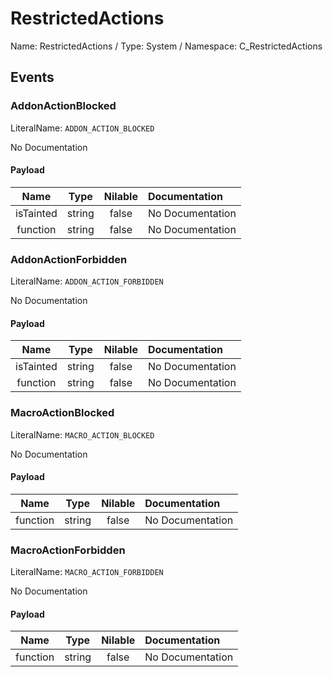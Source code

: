 # RestrictedActions

Name: RestrictedActions / Type: System / Namespace: C_RestrictedActions

## Events

### AddonActionBlocked
LiteralName: `ADDON_ACTION_BLOCKED`

No Documentation

#### Payload
|Name|Type|Nilable|Documentation|
|:---:|:---:|:---:|:---|
|isTainted|string|false|No Documentation|
|function|string|false|No Documentation|
### AddonActionForbidden
LiteralName: `ADDON_ACTION_FORBIDDEN`

No Documentation

#### Payload
|Name|Type|Nilable|Documentation|
|:---:|:---:|:---:|:---|
|isTainted|string|false|No Documentation|
|function|string|false|No Documentation|
### MacroActionBlocked
LiteralName: `MACRO_ACTION_BLOCKED`

No Documentation

#### Payload
|Name|Type|Nilable|Documentation|
|:---:|:---:|:---:|:---|
|function|string|false|No Documentation|
### MacroActionForbidden
LiteralName: `MACRO_ACTION_FORBIDDEN`

No Documentation

#### Payload
|Name|Type|Nilable|Documentation|
|:---:|:---:|:---:|:---|
|function|string|false|No Documentation|